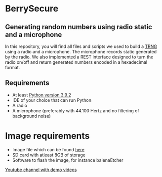 # BerrySecure
## Generating random numbers using radio static and a microphone
In this repository, you will find all files and scripts we used to build a [TRNG](https://en.wikipedia.org/wiki/Hardware_random_number_generator#:~:text=In%20computing%2C%20a%20hardware%20random,by%20means%20of%20an%20algorithm.) using a radio and a microphone.
The microphone records static generated by the radio. We also implemented a REST interface designed to turn the radio on/off and return generated numbers encoded in a hexadecimal format.

## Requirements
- At least [Python version 3.9.2](https://www.python.org/downloads/release/python-392/)
- IDE of your choice that can run Python
- A radio
- A microphone (preferably with 44.100 Hertz and no filtering of background noise)

# Image requirements
- Image file which can be found [here](https://drive.google.com/file/d/1oNryLc5xD-iDy7fwh5PK_4DDmVyCYkt0/view?usp=sharing)
- SD card with atleast 8GB of storage
- Software to flash the image, for instance balenaEtcher

[Youtube channel with demo videos](https://www.youtube.com/channel/UCN_hFyn2NbenIkwaIRh762A)
